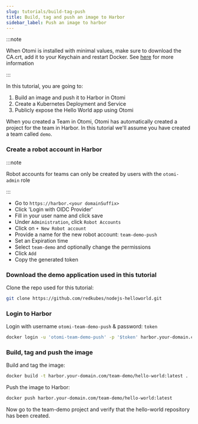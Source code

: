 ```yaml
---
slug: tutorials/build-tag-push
title: Build, tag and push an image to Harbor
sidebar_label: Push an image to harbor
---
```


:::note

When Otomi is installed with minimal values, make sure to download the CA.crt, add it to your Keychain and restart Docker. See [here](/docs/installation/post-install/#step-4-add-the-auto-generated-ca-to-your-keychain) for more information 

:::

In this tutorial, you are going to:

1. Build an image and push it to Harbor in Otomi
2. Create a Kubernetes Deployment and Service
3. Publicly expose the Hello World app using Otomi

When you created a Team in Otomi, Otomi has automatically created a project for the team in Harbor. In this tutorial we'll assume you have created a team called `demo`.

### Create a robot account in Harbor

:::note

Robot accounts for teams can only be created by users with the `otomi-admin` role

:::

- Go to `https://harbor.<your domainSuffix>`
- Click 'Login with OIDC Provider'
- Fill in your user name and click save
- Under `Administration`, click `Robot Accounts`
- Click on `+ New Robot account`
- Provide a name for the new robot account: `team-demo-push`
- Set an Expiration time
- Select `team-demo` and optionally change the permissions
- Click `Add`
- Copy the generated token


### Download the demo application used in this tutorial

Clone the repo used for this tutorial:

```bash
git clone https://github.com/redkubes/nodejs-helloworld.git
```

### Login to Harbor

Login with username `otomi-team-demo-push` & password: `token`

```bash
docker login -u 'otomi-team-demo-push' -p '$token' harbor.your-domain.com
```

### Build, tag and push the image

Build and tag the image:

```bash
docker build -t harbor.your-domain.com/team-demo/hello-world:latest .
```

Push the image to Harbor:

```bash
docker push harbor.your-domain.com/team-demo/hello-world:latest
```

Now go to the team-demo project and verify that the hello-world repository has been created.

